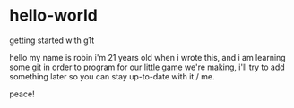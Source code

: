 # hello-world
getting started with g1t

hello my name is robin i'm 21 years old when i wrote this, and i am learning some git in order to program for our little game we're making, i'll try to add something later so you can stay up-to-date with it / me.

peace!

